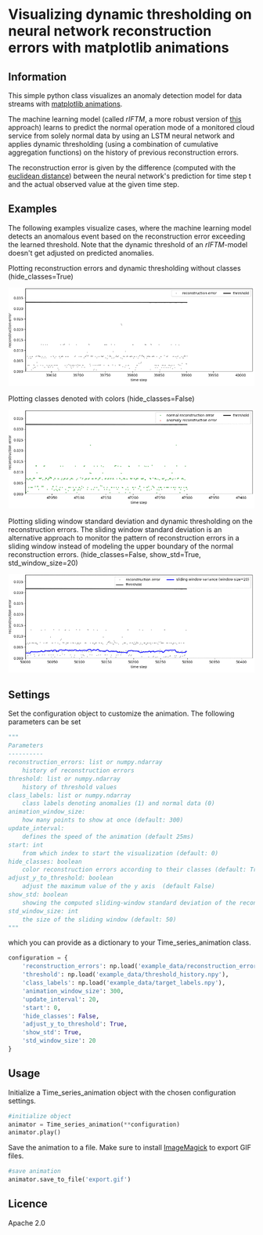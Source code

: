 # Visualizing dynamic thresholding on neural network reconstruction errors with matplotlib animations

## Information

This simple python class visualizes an anomaly detection model for data streams with [matplotlib animations](https://matplotlib.org/3.1.1/api/animation_api.html). 

The machine learning model (called _rIFTM_, a more robust version of [this](https://www.researchgate.net/publication/327484223_IFTM_-_Unsupervised_Anomaly_Detection_for_Virtualized_Network_Function_Services) approach) learns to predict the normal operation mode of a monitored cloud service from solely normal data by using an LSTM neural network and applies dynamic thresholding (using a combination of cumulative aggregation functions) on the history of previous reconstruction errors. 

The reconstruction error is given by the difference (computed with the [euclidean distance](https://en.wikipedia.org/wiki/Euclidean_distance)) between the neural network's prediction for time step t and the actual observed value at the given time step.

## Examples

The following examples visualize cases, where the machine learning model detects an anomalous event based on the reconstruction error exceeding the learned threshold. Note that the dynamic threshold of an _rIFTM_-model doesn't get adjusted on predicted anomalies.

Plotting reconstruction errors and dynamic thresholding without classes (hide_classes=True)


![Example 1](example_export/no_labels_example.gif)

Plotting classes denoted with colors (hide_classes=False)


![Example 2](example_export/show_labels_example.gif)

Plotting sliding window standard deviation and dynamic thresholding on the reconstruction errors. The sliding window standard deviation is an alternative approach to monitor the pattern of reconstruction errors in a sliding window instead of modeling the upper boundary of the normal reconstruction errors. (hide_classes=False, show_std=True, std_window_size=20)


![Example 3](example_export/no_labels_std_example.gif)

## Settings

Set the configuration object to customize the animation. The following parameters can be set

```python
"""
Parameters
----------
reconstruction_errors: list or numpy.ndarray
    history of reconstruction errors
threshold: list or numpy.ndarray
    history of threshold values
class_labels: list or numpy.ndarray
    class labels denoting anomalies (1) and normal data (0)
animation_window_size:
    how many points to show at once (default: 300)
update_interval:
    defines the speed of the animation (default 25ms)
start: int
    from which index to start the visualization (default: 0)
hide_classes: boolean
    color reconstruction errors according to their classes (default: True)
adjust_y_to_threshold: boolean 
    adjust the maximum value of the y axis  (default False)
show_std: boolean
    showing the computed sliding-window standard deviation of the reconstruction errors (default: True)
std_window_size: int
    the size of the sliding window (default: 50)
"""
```

which you can provide as a dictionary to your Time_series_animation class.

```python
configuration = {
    'reconstruction_errors': np.load('example_data/reconstruction_errors.npy'),
    'threshold': np.load('example_data/threshold_history.npy'),
    'class_labels': np.load('example_data/target_labels.npy'),
    'animation_window_size': 300,
    'update_interval': 20,
    'start': 0,
    'hide_classes': False,
    'adjust_y_to_threshold': True,
    'show_std': True,
    'std_window_size': 20
}
```

## Usage
Initialize a Time_series_animation object with the chosen configuration settings.

```python
#initialize object
animator = Time_series_animation(**configuration)
animator.play()
```

Save the animation to a file. Make sure to install [ImageMagick](https://imagemagick.org/index.php) to export GIF files. 

```python
#save animation
animator.save_to_file('export.gif')
```

## Licence

Apache 2.0
